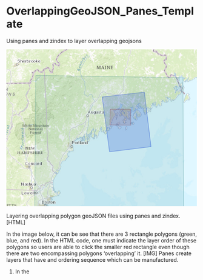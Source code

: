 # OverlappingGeoJSON_Panes_Template
Using panes and zindex to layer overlapping geojsons

![Alt text](/TemplatePNGreadme.png "Overlapping GeoJSON Polygons")



Layering overlapping polygon geoJSON files using panes and zindex. [HTML]

In the image below, it can be see that there are 3 rectangle polygons (green, blue, and red). In the HTML code, one must indicate the layer order of these polygons so users are able to click the smaller red rectangle even though there are two encompassing polygons ‘overlapping’ it.
[IMG]
Panes create layers that have and ordering sequence which can be manufactured.
1) In the <script> and below the ‘var = map’ insert the following code:
    map.createPane('pane250');
    map.getPane('pane250').style.zIndex = 250;
    map.getPane('pane250').style.pointerEvents = 'none';
The first line creates the pane, which was named ‘pane250’
The second line sets ‘pane250’ equal to a zindex value of ‘250’ 
‘zindex’ is the sequential layering indicator tool. The higher the zindex value, the closer the layer will be to the webpage viewer/user. In example image, the red polygon geoJSON should have the highest zindex. Therefore, it will be closer to the user and therefore they will be able to click it. The lower the zindex, the further away the layer is from the user. Therefore, we would want the large green rectangle to be behind the other two so it does not interfere with the click targeting.
To help visualize this layering: 
zindex ___________________1		Furthest from user
zindex ___________________50	On top of 1, but under 100
zindex ___________________100	Closest to user
The current code from the CSS file of leaflet base tile map has panes set accordingly:
.leaflet-pane         { z-index: 400; }
.leaflet-tile-pane    { z-index: 200; }
.leaflet-overlay-pane { z-index: 400; }
.leaflet-shadow-pane  { z-index: 500; }
.leaflet-marker-pane  { z-index: 600; }
.leaflet-tooltip-pane   { z-index: 650; }
.leaflet-popup-pane   { z-index: 700; }
.leaflet-map-pane canvas { z-index: 100; }
.leaflet-map-pane svg    { z-index: 200; }	
These are preset in the CSS <link href> located toward the top of the html document and do not need to be entered. This is only to visualize why first pane is set to a zindex of 250. The 3 overlapping polygons should be above the tile pane (the map) which is set at 200. If I set the rectangle polygons under 200, the user wouldn’t be able to see them because the map would be covering it. I also wanted to keep the panes below 400 to that other feature of the maps like popup windows would still show above the overlapping polygons.
If you have a different base file not from leaflet. Understand that the panes should be above the tile map. Panes are relative. So as long as they are relative to a preferred layer ordering, the specific range of zindex number is not as important.
Web pages automatically load HTML script from top to bottom. In theory you could just load the large polygon first and the small polygon last. Therefore, small polygon would load onto the previously loaded larger polygons. This may work, but it is not reliable due to inconsistent loading and refreshing errors. 
Similarly, using the BringToFront and BringToBack methods can work for a small number of overlapping layers. This method will incur inconsistent loading and refreshing errors if there are too many overlapping layers.
2) We must repeat step 1 for however many panes needed. In the example image there are 3 overlapping polygons. Therefore, 3 panes will be created for each. Enter the follow code after the 250 pane:
map.createPane('pane251');
map.getPane('pane251').style.zIndex = 251;
map.getPane('pane251').style.pointerEvents = 'none';

map.createPane('pane252');
map.getPane('pane252').style.zIndex = 252;
map.getPane('pane252').style.pointerEvents = 'none';

3) Now we need to load the geoJSON polygons and then dictate what pane they belong to. This should be done in the <script> somewhere under the previous code:
var LARGEGEOJ;
$.getJSON("https://raw.githubusercontent.com/ect123/Des-Barres-findingaid/master/maps/2-2a-27a.geojson",function(data){
LARGEGEOJ = L.geoJson(data, {onEachFeature: onEachFeaturestylelargegeoj, pane: 'pane250'}).addTo(map);
 });
Frist a variable is created whichisnamed LARGEGEOJ. Then using AJAX the geoJSON is loaded. Next, set the variable equal to a ‘L.geoJson’ which styles the polygon using onEachFeature. The onEachFeature gives the style to the polygon, for example, the red color and opacity of the smallest geoJSON. This can be removed.
Finally, ‘pane: ‘pane250’’ tells the geoJSON is told which pane to live on using the panes given name. The largest polygon should be furthest away and was attached to the ‘pane250’.

4) Add the remaining polygons and repeat step 3 with the appropriate pane:
var MEDIUMGEOJ;
$.getJSON("https://raw.githubusercontent.com/ect123/Des-Barres-findingaid/master/maps/2-2a-31.geojson",function(data){
MEDIUMGEOJ = L.geoJson(data, {onEachFeature: onEachFeaturestylemediumgeoj, pane: 'pane251'}).addTo(map);
 });

var SMALLGEOJ;
$.getJSON("https://raw.githubusercontent.com/ect123/Des-Barres-findingaid/master/maps/2-2a-34.geojson",function(data){
SMALLGEOJ = L.geoJson(data, {onEachFeature: onEachFeaturestylesmallgeoj, pane: 'pane252'}).addTo(map);
 });


Now all the polygons are loaded and set according to the appropriate zindex/pane that allows the user to click the smallest geoJSON regardless if it is being overlapped by a larger one.

The Norman B. Leventhal Map Center used this method to create a finding aide index for its collection of Des Barres Atlantic Neptune historic nautical charts and views.
Browse the collection here: http://maps.bpl.org/explore/publisher/des-barres-joseph-fw-6 




